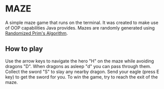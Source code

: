 MAZE
====

A simple maze game that runs on the terminal. It was created to make use of OOP capabilities Java provides.
Mazes are randomly generated using [Randomized Prim's Algorithm](http://en.wikipedia.org/wiki/Prim%27s_algorithm).

How to play
-----------

Use the arrow keys to navigate the hero "H" on the maze while avoiding dragons "D". When dragons as asleep "d" you can pass through them. Collect the sword "S" to slay any nearby dragon. Send your eagle \(press E key\) to get the sword for you. To win the game, try to reach the exit of the maze.
